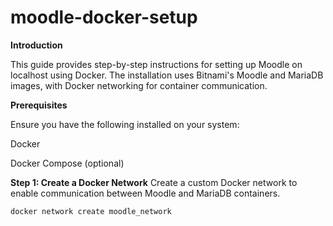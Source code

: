 # moodle-docker-setup
**Introduction**

This guide provides step-by-step instructions for setting up Moodle on localhost using Docker. The installation uses Bitnami's Moodle and MariaDB images, with Docker networking for container communication.

**Prerequisites**

Ensure you have the following installed on your system:

Docker

Docker Compose (optional)


**Step 1: Create a Docker Network**
Create a custom Docker network to enable communication between Moodle and MariaDB containers.

```docker network create moodle_network```
